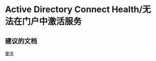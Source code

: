 <properties
    pageTitle="Active Directory Connect Health/无法在门户中激活服务"
    description="Active Directory Connect Health/无法在门户中激活服务"
    service="microsoft.activedirectory"
    resource="activedirectory"
    authors="aashu"
    displayOrder=""
    selfHelpType="generic"
    supportTopicIds="32406693"
    resourceTags=""
    productPesIds="14785"
    cloudEnvironments="public"
/>


# Active Directory Connect Health/无法在门户中激活服务


## **建议的文档**
[要求](https://azure.microsoft.com/documentation/articles/active-directory-aadconnect-health-agent-install/#Requirements)



<!--HONumber=Jul16_HO4-->


